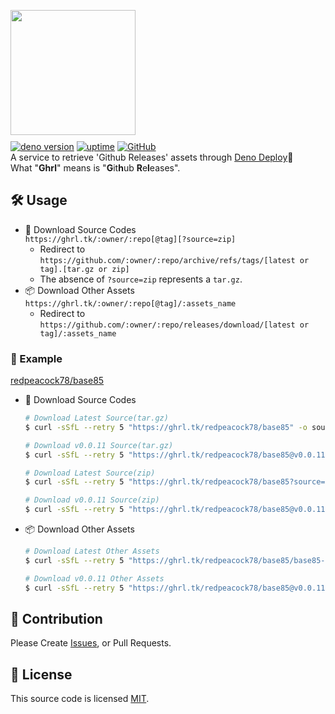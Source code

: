 <img src="https://i.imgur.com/xu1p0qP.webp" height="200px" width="auto" style="margin-bottom:10px;object-fit:contain;"></img>  
[![deno version](https://img.shields.io/badge/deno-^1.16.0-lightgrey?logo=deno)](https://github.com/denoland/deno)  [![uptime](https://img.shields.io/uptimerobot/ratio/7/m789748604-54a82c6e7bf4fdd20e0a56ad)](https://stats.uptimerobot.com/9jVOwFz21w) [![GitHub](https://img.shields.io/github/license/redpeacock78/ghrl)](https://github.com/redpeacock78/ghrl/blob/master/LICENSE)  
A service to retrieve 'Github Releases' assets through [Deno Deploy](https://deno.com/deploy/)🦕  
What "**Ghrl**" means is "**G**it**h**ub **R**e**l**eases".

## 🛠 Usage
- 📜 Download Source Codes  
  `https://ghrl.tk/:owner/:repo[@tag][?source=zip]`  
  - Redirect to `https://github.com/:owner/:repo/archive/refs/tags/[latest or tag].[tar.gz or zip]`
  - The absence of `?source=zip` represents a `tar.gz`.
- 📦 Download Other Assets  
  `https://ghrl.tk/:owner/:repo[@tag]/:assets_name`  
  - Redirect to `https://github.com/:owner/:repo/releases/download/[latest or tag]/:assets_name`

### 📄 Example
[redpeacock78/base85](https://github.com/redpeacock78/base85)  
- 📜 Download Source Codes
  ```bash
  # Download Latest Source(tar.gz)
  $ curl -sSfL --retry 5 "https://ghrl.tk/redpeacock78/base85" -o source.tar.gz

  # Download v0.0.11 Source(tar.gz)
  $ curl -sSfL --retry 5 "https://ghrl.tk/redpeacock78/base85@v0.0.11" -o source.tar.gz

  # Download Latest Source(zip)
  $ curl -sSfL --retry 5 "https://ghrl.tk/redpeacock78/base85?source=zip" -o source.zip

  # Download v0.0.11 Source(zip)
  $ curl -sSfL --retry 5 "https://ghrl.tk/redpeacock78/base85@v0.0.11?source=zip" -o source.zip
  ```
- 📦 Download Other Assets
  ```bash
  # Download Latest Other Assets
  $ curl -sSfL --retry 5 "https://ghrl.tk/redpeacock78/base85/base85-linux-x86" -o base85-linux-x86

  # Download v0.0.11 Other Assets
  $ curl -sSfL --retry 5 "https://ghrl.tk/redpeacock78/base85@v0.0.11/base85-linux-x86" -o base85-linux-x86
  ```

## 📣 Contribution
Please Create [Issues](https://github.com/redpeacock78/ghrl/issues/new), or Pull Requests.

## 🥝 License
This source code is licensed [MIT](https://github.com/redpeacock78/ghrl/blob/master/LICENSE).